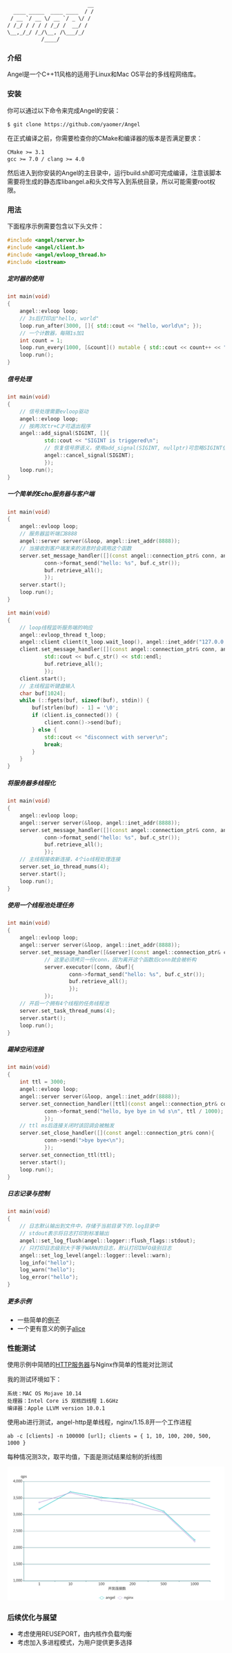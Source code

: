 ```
                          __
  ____ _____  ____ ____  / /
 / __ `/ __ \/ __ `/ _ \/ /
/ /_/ / / / / /_/ /  __/ /
\__,_/_/ /_/\__, /\___/_/
           /____/
```
### 介绍 
Angel是一个C++11风格的适用于Linux和Mac OS平台的多线程网络库。

### 安装
你可以通过以下命令来完成Angel的安装：
```
$ git clone https://github.com/yaomer/Angel
```
在正式编译之前，你需要检查你的CMake和编译器的版本是否满足要求：
```
CMake >= 3.1
gcc >= 7.0 / clang >= 4.0
```
然后进入到你安装的Angel的主目录中，运行build.sh即可完成编译，注意该脚本需要将生成的静态库libangel.a和头文件写入到系统目录，所以可能需要root权限。

### 用法
下面程序示例需要包含以下头文件：
```cpp
#include <angel/server.h>
#include <angel/client.h>
#include <angel/evloop_thread.h>
#include <iostream>
```
##### 定时器的使用
```cpp
int main(void)
{
    angel::evloop loop;
    // 3s后打印出"hello, world"
    loop.run_after(3000, []{ std::cout << "hello, world\n"; });
    // 一个计数器，每隔1s加1
    int count = 1;
    loop.run_every(1000, [&count]() mutable { std::cout << count++ << "\n"; });
    loop.run();
}
```
##### 信号处理
```cpp
int main(void)
{
    // 信号处理需要evloop驱动
    angel::evloop loop;
    // 按两次Ctr+C才可退出程序
    angel::add_signal(SIGINT, []{
            std::cout << "SIGINT is triggered\n";
            // 恢复信号原语义，使用add_signal(SIGINT, nullptr)可忽略SIGINT信号
            angel::cancel_signal(SIGINT);
            });
    loop.run();
}
```
##### 一个简单的Echo服务器与客户端
```cpp
int main(void)
{
    angel::evloop loop;
    // 服务器监听端口8888
    angel::server server(&loop, angel::inet_addr(8888));
    // 当接收到客户端发来的消息时会调用这个函数
    server.set_message_handler([](const angel::connection_ptr& conn, angel::buffer& buf){
            conn->format_send("hello: %s", buf.c_str());
            buf.retrieve_all();
            });
    server.start();
    loop.run();
}
```
```cpp
int main(void)
{
    // loop线程监听服务端的响应
    angel::evloop_thread t_loop;
    angel::client client(t_loop.wait_loop(), angel::inet_addr("127.0.0.1", 8888));
    client.set_message_handler([](const angel::connection_ptr& conn, angel::buffer& buf){
            std::cout << buf.c_str() << std::endl;
            buf.retrieve_all();
            });
    client.start();
    // 主线程监听键盘输入
    char buf[1024];
    while (::fgets(buf, sizeof(buf), stdin)) {
        buf[strlen(buf) - 1] = '\0';
        if (client.is_connected()) {
            client.conn()->send(buf);
        } else {
            std::cout << "disconnect with server\n";
            break;
        }
    }
}
```
##### 将服务器多线程化
```cpp
int main(void)
{
    angel::evloop loop;
    angel::server server(&loop, angel::inet_addr(8888));
    server.set_message_handler([](const angel::connection_ptr& conn, angel::buffer& buf){
            conn->format_send("hello: %s", buf.c_str());
            buf.retrieve_all();
            });
    // 主线程接收新连接，4个io线程处理连接
    server.set_io_thread_nums(4);
    server.start();
    loop.run();
}
```
##### 使用一个线程池处理任务
```cpp
int main(void)
{
    angel::evloop loop;
    angel::server server(&loop, angel::inet_addr(8888));
    server.set_message_handler([&server](const angel::connection_ptr& conn, angel::buffer& buf){
            // 这里必须拷贝一份conn，因为离开这个函数后conn就会被析构
            server.executor([conn, &buf]{
                    conn->format_send("hello: %s", buf.c_str());
                    buf.retrieve_all();
                    });
            });
    // 开启一个拥有4个线程的任务线程池
    server.set_task_thread_nums(4);
    server.start();
    loop.run();
}
```
##### 踢掉空闲连接
```cpp
int main(void)
{
    int ttl = 3000;
    angel::evloop loop;
    angel::server server(&loop, angel::inet_addr(8888));
    server.set_connection_handler([ttl](const angel::connection_ptr& conn){
            conn->format_send("hello, bye bye in %d s\n", ttl / 1000);
            });
    // ttl ms后连接关闭时该回调会被触发
    server.set_close_handler([](const angel::connection_ptr& conn){
            conn->send(">bye bye<\n");
            });
    server.set_connection_ttl(ttl);
    server.start();
    loop.run();
}
```
##### 日志记录与控制
```cpp
int main(void)
{
    // 日志默认输出到文件中，存储于当前目录下的.log目录中
    // stdout表示将日志打印到标准输出
    angel::set_log_flush(angel::logger::flush_flags::stdout);
    // 只打印日志级别大于等于WARN的日志，默认打印INFO级别日志
    angel::set_log_level(angel::logger::level::warn);
    log_info("hello");
    log_warn("hello");
    log_error("hello");
}
```
##### 更多示例
- 一些简单的[例子](https://github.com/yaomer/Angel/tree/master/examples)
- 一个更有意义的例子[alice](https://github.com/yaomer/Alice)

### 性能测试
使用示例中简陋的[HTTP服务器](https://github.com/yaomer/Angel/tree/master/examples/http)与Nginx作简单的性能对比测试

我的测试环境如下：
```
系统：MAC OS Mojave 10.14
处理器：Intel Core i5 双核四线程 1.6GHz
编译器：Apple LLVM version 10.0.1
```
使用ab进行测试，angel-http是单线程，nginx/1.15.8开一个工作进程
```
ab -c [clients] -n 100000 [url]; clients = { 1, 10, 100, 200, 500, 1000 }
```
每种情况测3次，取平均值，下面是测试结果绘制的折线图

![](https://github.com/yaomer/pictures/blob/master/webbench.png?raw=true)

### 后续优化与展望
+ 考虑使用REUSEPORT，由内核作负载均衡
+ 考虑加入多进程模式，为用户提供更多选择
